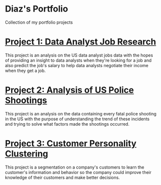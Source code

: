 # Diaz's Portfolio
Collection of my portfolio projects

# [Project 1: Data Analyst Job Research](https://github.com/diazridzky/Data-Analyst-Job)
This project is an analysis on the US data analyst jobs data with the hopes of providing an insight to data analysts when they're looking for a job and also predict the job's salary to help data analysts negotiate their income when they get a job.

# [Project 2: Analysis of US Police Shootings](https://github.com/diazridzky/US-Fatal-Police-Shootings)
This project is an analysis on the data containing every fatal police shooting in the US with the purpose of understanding the trend of these incidents and trying to solve what factors made the shootings occurred.

# [Project 3: Customer Personality Clustering](https://github.com/diazridzky/Customer-Personality-Segmentation)
This project is a segmentation on a company's customers to learn the customer's information and behavior so the company could improve their knowledge of their customers and make better decisions.

